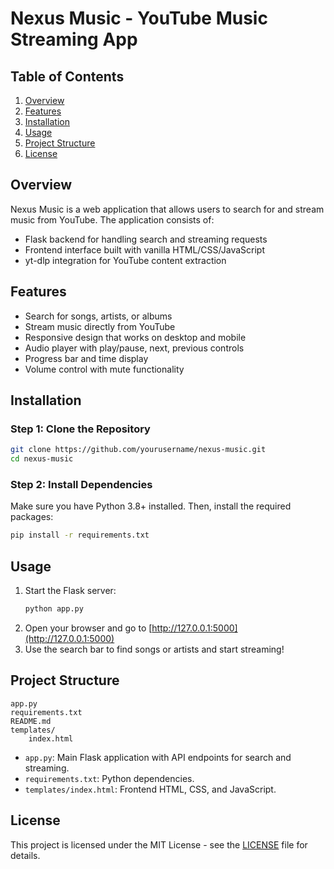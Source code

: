 # Nexus Music - YouTube Music Streaming App

## Table of Contents
1. [Overview](#overview)
2. [Features](#features)
3. [Installation](#installation)
4. [Usage](#usage)
5. [Project Structure](#project-structure)
6. [License](#license)

## Overview

Nexus Music is a web application that allows users to search for and stream music from YouTube. The application consists of:
- Flask backend for handling search and streaming requests
- Frontend interface built with vanilla HTML/CSS/JavaScript
- yt-dlp integration for YouTube content extraction

## Features

- Search for songs, artists, or albums
- Stream music directly from YouTube
- Responsive design that works on desktop and mobile
- Audio player with play/pause, next, previous controls
- Progress bar and time display
- Volume control with mute functionality

## Installation

### Step 1: Clone the Repository
```bash
git clone https://github.com/yourusername/nexus-music.git
cd nexus-music
```

### Step 2: Install Dependencies
Make sure you have Python 3.8+ installed. Then, install the required packages:
```bash
pip install -r requirements.txt
```

## Usage

1. Start the Flask server:
    ```bash
    python app.py
    ```
2. Open your browser and go to [http://127.0.0.1:5000](http://127.0.0.1:5000)
3. Use the search bar to find songs or artists and start streaming!

## Project Structure

```
app.py
requirements.txt
README.md
templates/
    index.html
```

- `app.py`: Main Flask application with API endpoints for search and streaming.
- `requirements.txt`: Python dependencies.
- `templates/index.html`: Frontend HTML, CSS, and JavaScript.

## License

This project is licensed under the MIT License - see the [LICENSE](LICENSE) file for details.